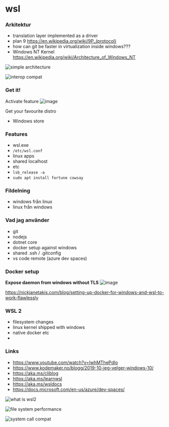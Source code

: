 # wsl

### Arkitektur
 - translation layer implemented as a driver
 - plan 9 https://en.wikipedia.org/wiki/9P_(protocol)
 - how can git be faster in virtualization inside windows???
 - Windows NT Kernel https://en.wikipedia.org/wiki/Architecture_of_Windows_NT
 
 ![simple architecture](https://user-images.githubusercontent.com/658586/69156745-2ce13780-0ae4-11ea-8d81-92c3c5e88a69.png)

![interop compat](https://user-images.githubusercontent.com/658586/69156904-716cd300-0ae4-11ea-9de3-a684d8c4fb3b.png)

 
### Get it!

Activate feature
![image](https://user-images.githubusercontent.com/658586/69156428-a7f61e00-0ae3-11ea-980d-afb5a922a031.png)

Get your favourite distro
 - Windows store
 
### Features
 - wsl.exe
 - `/etc/wsl.conf`
 - linux apps
 - shared localhost
 - etc
 - `lsb_release -a`
 - `sudo apt install fortune cowsay`

### Fildelning
 - windows från linux
 - linux från windows
 
### Vad jag använder
 - git
 - nodejs
 - dotnet core
 - docker setup against windows
 - shared .ssh / .gitconfig
 - vs code remote (azure dev spaces)

### Docker setup

**Expose daemon from windows without TLS**
![image](https://user-images.githubusercontent.com/658586/69155969-fce56480-0ae2-11ea-80de-a94240cc1916.png)

https://nickjanetakis.com/blog/setting-up-docker-for-windows-and-wsl-to-work-flawlessly

### WSL 2
 - filesystem changes
 - linux kernel shipped with windows
 - native docker etc
 - 
 
### Links
 - https://www.youtube.com/watch?v=lwhMThePdIo
 - https://www.kodemaker.no/blogg/2019-10-jeg-velger-windows-10/
 - https://aka.ms/cliblog
 - https://aka.ms/learnwsl
 - https://aka.ms/wsldocs
 - https://docs.microsoft.com/en-us/azure/dev-spaces/


![what is wsl2](https://user-images.githubusercontent.com/658586/69071306-f8a94080-0a29-11ea-8c49-3499b85c0436.png)

![file system performance](https://user-images.githubusercontent.com/658586/69071355-0b237a00-0a2a-11ea-922b-f3cd71b8bcc6.png)

![system call compat](https://user-images.githubusercontent.com/658586/69071448-35753780-0a2a-11ea-95a5-ffe3cb09a4fe.png)
